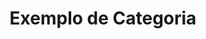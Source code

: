 ---
title: Exemplo de Categoria
description: Aqui fica a descrição da categoria
image: 

# Badge style
style:
    background: "#2a9d8f"
    color: "#fff"
---